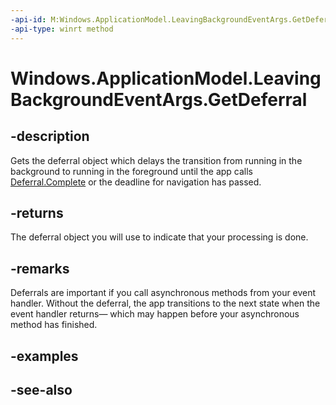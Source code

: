 ```yaml
---
-api-id: M:Windows.ApplicationModel.LeavingBackgroundEventArgs.GetDeferral
-api-type: winrt method
---
```


<!-- Method syntax
public Windows.Foundation.Deferral GetDeferral()
-->

# Windows.ApplicationModel.LeavingBackgroundEventArgs.GetDeferral

## -description
Gets the deferral object which delays the transition from running in the background to running in the foreground until the app calls [Deferral.Complete](../windows.foundation/deferral_complete.md) or the deadline for navigation has passed.

## -returns
The deferral object you will use to indicate that your processing is done.

## -remarks
Deferrals are important if you call asynchronous methods from your event handler. Without the deferral, the app transitions to the next state when the event handler returns— which may happen before your asynchronous method has finished.

## -examples

## -see-also
